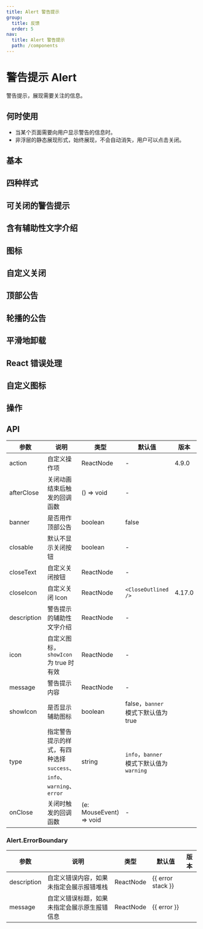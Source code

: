 ```yaml
---
title: Alert 警告提示
group:
  title: 反馈
  order: 5
nav:
  title: Alert 警告提示
  path: /components
---
```


# 警告提示 Alert

警告提示，展现需要关注的信息。

## 何时使用

- 当某个页面需要向用户显示警告的信息时。
- 非浮层的静态展现形式，始终展现，不会自动消失，用户可以点击关闭。

## 基本

<code src="./demos/basic.tsx"></code>

## 四种样式

<code src="./demos/style.tsx"></code>

## 可关闭的警告提示

<code src="./demos/closable.tsx"></code>

## 含有辅助性文字介绍

<code src="./demos/description.tsx"></code>

## 图标

<code src="./demos/icon.tsx"></code>

## 自定义关闭

<code src="./demos/close-text.tsx"></code>

## 顶部公告

<code src="./demos/banner.tsx"></code>

## 轮播的公告

<code src="./demos/loop-banner.tsx"></code>

## 平滑地卸载

<code src="./demos/smooth-closed.tsx"></code>

## React 错误处理

<code src="./demos/error-boundary.tsx"></code>

## 自定义图标

<code src="./demos/custom-icon.tsx"></code>

## 操作

<code src="./demos/action.tsx"></code>

## API

| 参数        | 说明                                                                 | 类型                    | 默认值                                    | 版本   |
| ----------- | -------------------------------------------------------------------- | ----------------------- | ----------------------------------------- | ------ |
| action      | 自定义操作项                                                         | ReactNode               | -                                         | 4.9.0  |
| afterClose  | 关闭动画结束后触发的回调函数                                         | () => void              | -                                         |        |
| banner      | 是否用作顶部公告                                                     | boolean                 | false                                     |        |
| closable    | 默认不显示关闭按钮                                                   | boolean                 | -                                         |        |
| closeText   | 自定义关闭按钮                                                       | ReactNode               | -                                         |        |
| closeIcon   | 自定义关闭 Icon                                                      | ReactNode               | `<CloseOutlined />`                       | 4.17.0 |
| description | 警告提示的辅助性文字介绍                                             | ReactNode               | -                                         |        |
| icon        | 自定义图标，`showIcon` 为 true 时有效                                | ReactNode               | -                                         |        |
| message     | 警告提示内容                                                         | ReactNode               | -                                         |        |
| showIcon    | 是否显示辅助图标                                                     | boolean                 | false，`banner` 模式下默认值为 true       |        |
| type        | 指定警告提示的样式，有四种选择 `success`、`info`、`warning`、`error` | string                  | `info`，`banner` 模式下默认值为 `warning` |        |
| onClose     | 关闭时触发的回调函数                                                 | (e: MouseEvent) => void | -                                         |        |

### Alert.ErrorBoundary

| 参数        | 说明                                         | 类型      | 默认值            | 版本 |
| ----------- | -------------------------------------------- | --------- | ----------------- | ---- |
| description | 自定义错误内容，如果未指定会展示报错堆栈     | ReactNode | {{ error stack }} |      |
| message     | 自定义错误标题，如果未指定会展示原生报错信息 | ReactNode | {{ error }}       |      |
